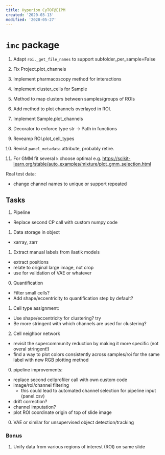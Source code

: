 ```yaml
---
title: Hyperion CyTOF@EIPM
created: '2020-03-13'
modified: '2020-05-27'
---
```


# `imc` package


1. Adapt `roi._get_file_names` to support subfolder_per_sample=False
2. Fix Project.plot_channels

1. Implement pharmacoscopy method for interactions
1. Implement cluster_cells for Sample
1. Method to map clusters between samples/groups of ROIs
1. Add method to plot channels overlayed in ROI.
2. Implement Sample.plot_channels
1. Decorator to enforce type str -> Path in functions
3. Reveamp ROI.plot_cell_types
3. Revisit `panel_metadata` attribute, probably retire.
2. For GMM fit several `k` choose optimal e.g. https://scikit-learn.org/stable/auto_examples/mixture/plot_gmm_selection.html



Real test data:
 - change channel names to unique or support repeated


## Tasks

1. Pipeline
  - Replace second CP call with custom numpy code


1. Data storage in object
  - xarray, zarr

1. Extract manual labels from ilastik models
  - extract positions
  - relate to original large image, not crop
  - use for validation of VAE or whatever  

0. Quantification
  - Filter small cells?
  - Add shape/eccentricity to quantification step by default?
1. Cell type assignment:
  - Use shape/eccentricity for clustering? try
  - Be more stringent with which channels are used for clustering?
2. Cell neighbor network
  - revisit the supercommunity reduction by making it more specific (not overal stringent!)
  - find a way to plot colors consistently across samples/roi for the same label with new RGB plotting method

0. pipeline improvements:
  - replace second cellprofiler call with own custom code
  - image/roi/channel filtering
    - this could lead to automated channel selection for pipeline input (panel.csv)
  - drift correction?
  - channel imputation?
  - plot ROI coordinate origin of top of slide image

0. VAE or similar for unsupervised object detection/tracking

### Bonus

1. Unify data from various regions of interest (ROI) on same slide

